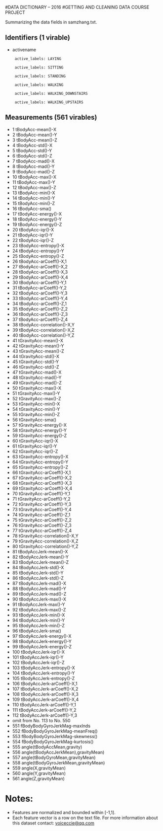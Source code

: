 #DATA DICTIONARY – 2016 
#GETTING AND CLEANING DATA COURSE PROJECT

Summarizing the data fields in samzhang.txt.

## Identifiers (1 virable)
* activename

       active_labels: LAYING
       
       active_labels: SITTING
       
       active_labels: STANDING
       
       active_labels: WALKING
       
       active_labels: WALKING_DOWNSTAIRS
       
       active_labels: WALKING_UPSTAIRS

## Measurements (561 virables)

* 1 tBodyAcc-mean()-X
* 2 tBodyAcc-mean()-Y
* 3 tBodyAcc-mean()-Z
* 4 tBodyAcc-std()-X
* 5 tBodyAcc-std()-Y
* 6 tBodyAcc-std()-Z
* 7 tBodyAcc-mad()-X
* 8 tBodyAcc-mad()-Y
* 9 tBodyAcc-mad()-Z
* 10 tBodyAcc-max()-X
* 11 tBodyAcc-max()-Y
* 12 tBodyAcc-max()-Z
* 13 tBodyAcc-min()-X
* 14 tBodyAcc-min()-Y
* 15 tBodyAcc-min()-Z
* 16 tBodyAcc-sma()
* 17 tBodyAcc-energy()-X
* 18 tBodyAcc-energy()-Y
* 19 tBodyAcc-energy()-Z
* 20 tBodyAcc-iqr()-X
* 21 tBodyAcc-iqr()-Y
* 22 tBodyAcc-iqr()-Z
* 23 tBodyAcc-entropy()-X
* 24 tBodyAcc-entropy()-Y
* 25 tBodyAcc-entropy()-Z
* 26 tBodyAcc-arCoeff()-X,1
* 27 tBodyAcc-arCoeff()-X,2
* 28 tBodyAcc-arCoeff()-X,3
* 29 tBodyAcc-arCoeff()-X,4
* 30 tBodyAcc-arCoeff()-Y,1
* 31 tBodyAcc-arCoeff()-Y,2
* 32 tBodyAcc-arCoeff()-Y,3
* 33 tBodyAcc-arCoeff()-Y,4
* 34 tBodyAcc-arCoeff()-Z,1
* 35 tBodyAcc-arCoeff()-Z,2
* 36 tBodyAcc-arCoeff()-Z,3
* 37 tBodyAcc-arCoeff()-Z,4
* 38 tBodyAcc-correlation()-X,Y
* 39 tBodyAcc-correlation()-X,Z
* 40 tBodyAcc-correlation()-Y,Z
* 41 tGravityAcc-mean()-X
* 42 tGravityAcc-mean()-Y
* 43 tGravityAcc-mean()-Z
* 44 tGravityAcc-std()-X
* 45 tGravityAcc-std()-Y
* 46 tGravityAcc-std()-Z
* 47 tGravityAcc-mad()-X
* 48 tGravityAcc-mad()-Y
* 49 tGravityAcc-mad()-Z
* 50 tGravityAcc-max()-X
* 51 tGravityAcc-max()-Y
* 52 tGravityAcc-max()-Z
* 53 tGravityAcc-min()-X
* 54 tGravityAcc-min()-Y
* 55 tGravityAcc-min()-Z
* 56 tGravityAcc-sma()
* 57 tGravityAcc-energy()-X
* 58 tGravityAcc-energy()-Y
* 59 tGravityAcc-energy()-Z
* 60 tGravityAcc-iqr()-X
* 61 tGravityAcc-iqr()-Y
* 62 tGravityAcc-iqr()-Z
* 63 tGravityAcc-entropy()-X
* 64 tGravityAcc-entropy()-Y
* 65 tGravityAcc-entropy()-Z
* 66 tGravityAcc-arCoeff()-X,1
* 67 tGravityAcc-arCoeff()-X,2
* 68 tGravityAcc-arCoeff()-X,3
* 69 tGravityAcc-arCoeff()-X,4
* 70 tGravityAcc-arCoeff()-Y,1
* 71 tGravityAcc-arCoeff()-Y,2
* 72 tGravityAcc-arCoeff()-Y,3
* 73 tGravityAcc-arCoeff()-Y,4
* 74 tGravityAcc-arCoeff()-Z,1
* 75 tGravityAcc-arCoeff()-Z,2
* 76 tGravityAcc-arCoeff()-Z,3
* 77 tGravityAcc-arCoeff()-Z,4
* 78 tGravityAcc-correlation()-X,Y
* 79 tGravityAcc-correlation()-X,Z
* 80 tGravityAcc-correlation()-Y,Z
* 81 tBodyAccJerk-mean()-X
* 82 tBodyAccJerk-mean()-Y
* 83 tBodyAccJerk-mean()-Z
* 84 tBodyAccJerk-std()-X
* 85 tBodyAccJerk-std()-Y
* 86 tBodyAccJerk-std()-Z
* 87 tBodyAccJerk-mad()-X
* 88 tBodyAccJerk-mad()-Y
* 89 tBodyAccJerk-mad()-Z
* 90 tBodyAccJerk-max()-X
* 91 tBodyAccJerk-max()-Y
* 92 tBodyAccJerk-max()-Z
* 93 tBodyAccJerk-min()-X
* 94 tBodyAccJerk-min()-Y
* 95 tBodyAccJerk-min()-Z
* 96 tBodyAccJerk-sma()
* 97 tBodyAccJerk-energy()-X
* 98 tBodyAccJerk-energy()-Y
* 99 tBodyAccJerk-energy()-Z
* 100 tBodyAccJerk-iqr()-X
* 101 tBodyAccJerk-iqr()-Y
* 102 tBodyAccJerk-iqr()-Z
* 103 tBodyAccJerk-entropy()-X
* 104 tBodyAccJerk-entropy()-Y
* 105 tBodyAccJerk-entropy()-Z
* 106 tBodyAccJerk-arCoeff()-X,1
* 107 tBodyAccJerk-arCoeff()-X,2
* 108 tBodyAccJerk-arCoeff()-X,3
* 109 tBodyAccJerk-arCoeff()-X,4
* 110 tBodyAccJerk-arCoeff()-Y,1
* 111 tBodyAccJerk-arCoeff()-Y,2
* 112 tBodyAccJerk-arCoeff()-Y,3
* omit from No. 113 to No. 550
* 551 fBodyBodyGyroJerkMag-maxInds
* 552 fBodyBodyGyroJerkMag-meanFreq()
* 553 fBodyBodyGyroJerkMag-skewness()
* 554 fBodyBodyGyroJerkMag-kurtosis()
* 555 angle(tBodyAccMean,gravity)
* 556 angle(tBodyAccJerkMean),gravityMean)
* 557 angle(tBodyGyroMean,gravityMean)
* 558 angle(tBodyGyroJerkMean,gravityMean)
* 559 angle(X,gravityMean)
* 560 angle(Y,gravityMean)
* 561 angle(Z,gravityMean)


Notes:
======
- Features are normalized and bounded within [-1,1].
- Each feature vector is a row on the text file.
For more information about this dataset contact: voiceccie@qq.com
